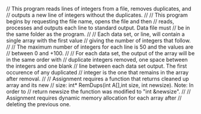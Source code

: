 //  This program reads lines of integers from a file, removes duplicates, and
//  outputs a new line of integers without the duplicates.
//
//  This program begins by requesting the file name, opens the file and then
//  reads, processes and outputs each line to standard output. Data file must
//  be in the same folder as the program.
//
//  Each data set, or line, will contain a single array with the first value
//  giving the number of integers that follow.
//
//  The maximum number of integers for each line is 50 and the values are
//  between 0 and +100.
//
//  For each data set, the output of the array will be in the same order with
//  duplicate integers removed, one space between the integers and one blank
//  line between each data set output. The first occurence of any duplicated
//  integer is the one that remains in the array after removal.
//
//  Assignment requires a function that returns cleaned up array and its new
//  size: int* RemDups(int A[],int size, int newsize). Note: In order to
//  return newsize the function was modified to "int &newsize".
//
//  Assignment requires dynamic memory allocation for each array after
//  deleting the previous one.
